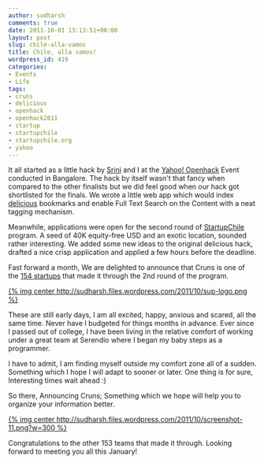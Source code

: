 ```yaml
---
author: sudharsh
comments: true
date: 2011-10-01 13:13:51+00:00
layout: post
slug: chile-alla-vamos
title: Chile, alla vamos!
wordpress_id: 419
categories:
- Events
- Life
tags:
- cruns
- delicious
- openhack
- openhack2011
- startup
- startupchile
- startupchile.org
- yahoo
---
```


It all started as a little hack by [Srini](http://twitter.com/#%21/cnu) and I at the [Yahoo! Openhack](http://developer.yahoo.com/hackday/) Event conducted in Bangalore. The hack by itself wasn't that fancy when compared to the other finalists but we did feel good when our hack got shortlisted for the finals. We wrote a little web app which would index [delicious](http://www.delicious.com/) bookmarks and enable Full Text Search on the Content with a neat tagging mechanism.

Meanwhile, applications were open for the second round of [StartupChile](http://www.startupchile.org/about/faqs/) program. A seed of 40K equity-free USD and an exotic location, sounded rather interesting. We added some new ideas to the original delicious hack, drafted a nice crisp application and applied a few hours before the deadline.

Fast forward a month, We are delighted to announce that Cruns is one of the [154 startups](http://www.startupchile.org/154-startups-selected-in-start-up-chiles-2nd-round-of-2011/) that made it through the 2nd round of the program.

[{% img center http://sudharsh.files.wordpress.com/2011/10/sup-logo.png %}](http://startupchile.org)

These are still early days, I am all excited, happy, anxious and scared, all the same time. Never have I budgeted for things months in advance. Ever since I passed out of college, I have been living in the relative comfort of working under a great team at Serendio where I began my baby steps as a programmer.

I have to admit, I am finding myself outside my comfort zone all of a sudden. Something which I hope I will adapt to sooner or later. One thing is for sure, Interesting times wait ahead :)

So there, Announcing Cruns; Something which we hope will help you to organize your information better.


[{% img center http://sudharsh.files.wordpress.com/2011/10/screenshot-11.png?w=300 %}](http://twitter.com/#!/CrunsLabs)




Congratulations to the other 153 teams that made it through. Looking forward to meeting you all this January!



